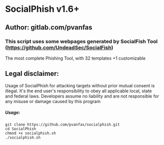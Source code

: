 # SocialPhish v1.6+
## Author: gitlab.com/pvanfas
### This script uses some webpages generated by SocialFish Tool (https://github.com/UndeadSec/SocialFish)

The most complete Phishing Tool, with 32 templates +1 customizable

## Legal disclaimer:
Usage of SocialPhish for attacking targets without prior mutual consent is illegal. It's the end user's responsibility to obey all applicable local, state and federal laws. Developers assume no liability and are not responsible for any misuse or damage caused by this program 


##### Usage:
```
git clone https://github.com/pvanfas/socialphish.git
cd SocialPhish
chmod +x socialphish.sh
./socialphish.sh
```
